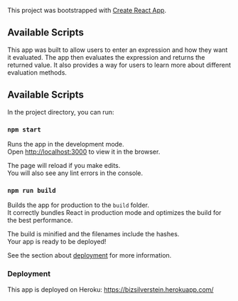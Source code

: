 This project was bootstrapped with [Create React App](https://github.com/facebook/create-react-app).

## Available Scripts
This app was built to allow users to enter an expression and how they want it evaluated. The app then evaluates the expression and returns the returned value. It also provides a way for users to learn more about different evaluation methods.

## Available Scripts

In the project directory, you can run:

### `npm start`

Runs the app in the development mode.<br>
Open [http://localhost:3000](http://localhost:3000) to view it in the browser.

The page will reload if you make edits.<br>
You will also see any lint errors in the console.

### `npm run build`

Builds the app for production to the `build` folder.<br>
It correctly bundles React in production mode and optimizes the build for the best performance.

The build is minified and the filenames include the hashes.<br>
Your app is ready to be deployed!

See the section about [deployment](https://facebook.github.io/create-react-app/docs/deployment) for more information.

### Deployment

This app is deployed on Heroku: https://bizsilverstein.herokuapp.com/


